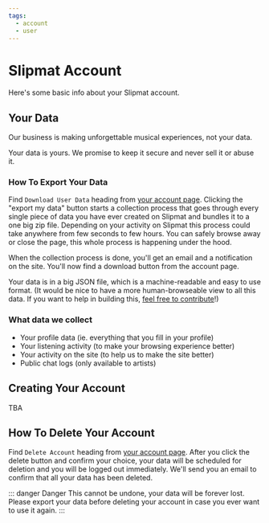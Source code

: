 ```yaml
---
tags:
  - account
  - user
---
```


# Slipmat Account

Here's some basic info about your Slipmat account.

## Your Data

Our business is making unforgettable musical experiences, not your data.

Your data is yours. We promise to keep it secure and never sell it or abuse it.

### How To Export Your Data

Find `Download User Data` heading from [your account page](https://slipmat.io/account/). Clicking the "export my data" button starts a collection process that goes through every single piece of data you have ever created on Slipmat and bundles it to a one big zip file. Depending on your activity on Slipmat this process could take anywhere from few seconds to few hours. You can safely browse away or close the page, this whole process is happening under the hood.

When the collection process is done, you'll get an email and a notification on the site. You'll now find a download button from the account page.

Your data is in a big JSON file, which is a machine-readable and easy to use format. (It would be nice to have a more human-browseable view to all this data. If you want to help in building this, [feel free to contribute](/development/contributing/)!)

### What data we collect

- Your profile data (ie. everything that you fill in your profile)
- Your listening activity (to make your browsing experience better)
- Your activity on the site (to help us to make the site better)
- Public chat logs (only available to artists)

## Creating Your Account

TBA

## How To Delete Your Account

Find `Delete Account` heading from [your account page](https://slipmat.io/account/). After you click the delete button and confirm your choice, your data will be scheduled for deletion and you will be logged out immediately. We'll send you an email to confirm that all your data has been deleted.

::: danger Danger
This cannot be undone, your data will be forever lost. Please export your data before deleting your account in case you ever want to use it again.
:::
